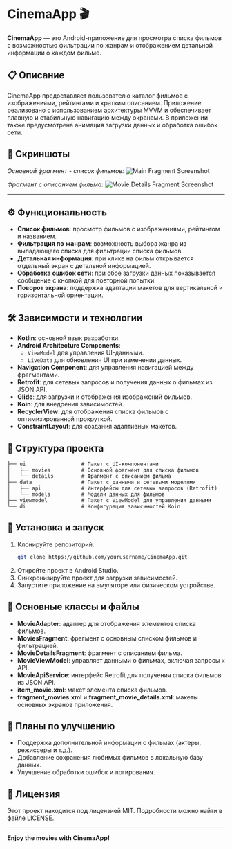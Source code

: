 # CinemaApp 🎬

**CinemaApp** — это Android-приложение для просмотра списка фильмов с возможностью фильтрации по жанрам и отображением детальной информации о каждом фильме.

## 📋 Описание
CinemaApp предоставляет пользователю каталог фильмов с изображениями, рейтингами и кратким описанием. Приложение реализовано с использованием архитектуры MVVM и обеспечивает плавную и стабильную навигацию между экранами. В приложении также предусмотрена анимация загрузки данных и обработка ошибок сети.

## 📱 Скриншоты
*Основной фрагмент - список фильмов:*
![Main Fragment Screenshot](link_to_main_fragment_screenshot)

*Фрагмент с описанием фильма:*
![Movie Details Fragment Screenshot](link_to_movie_details_screenshot)

---

## ⚙️ Функциональность
- **Список фильмов**: просмотр фильмов с изображениями, рейтингом и названием.
- **Фильтрация по жанрам**: возможность выбора жанра из выпадающего списка для фильтрации списка фильмов.
- **Детальная информация**: при клике на фильм открывается отдельный экран с детальной информацией.
- **Обработка ошибок сети**: при сбое загрузки данных показывается сообщение с кнопкой для повторной попытки.
- **Поворот экрана**: поддержка адаптации макетов для вертикальной и горизонтальной ориентации.

## 🛠️ Зависимости и технологии
- **Kotlin**: основной язык разработки.
- **Android Architecture Components**:
  - `ViewModel` для управления UI-данными.
  - `LiveData` для обновления UI при изменении данных.
- **Navigation Component**: для управления навигацией между фрагментами.
- **Retrofit**: для сетевых запросов и получения данных о фильмах из JSON API.
- **Glide**: для загрузки и отображения изображений фильмов.
- **Koin**: для внедрения зависимостей.
- **RecyclerView**: для отображения списка фильмов с оптимизированной прокруткой.
- **ConstraintLayout**: для создания адаптивных макетов.

## 📂 Структура проекта
    ├── ui                  # Пакет с UI-компонентами
    │   ├── movies          # Основной фрагмент для списка фильмов
    │   └── details         # Фрагмент с описанием фильма
    ├── data                # Пакет с данными и сетевыми моделями
    │   ├── api             # Интерфейсы для сетевых запросов (Retrofit)
    │   └── models          # Модели данных для фильмов
    ├── viewmodel           # Пакет с ViewModel для управления данными
    └── di                  # Конфигурация зависимостей Koin

## 🚀 Установка и запуск
1. Клонируйте репозиторий:
    ```bash
    git clone https://github.com/yourusername/CinemaApp.git
    ```
2. Откройте проект в Android Studio.
3. Синхронизируйте проект для загрузки зависимостей.
4. Запустите приложение на эмуляторе или физическом устройстве.

## 🔑 Основные классы и файлы
- **MovieAdapter**: адаптер для отображения элементов списка фильмов.
- **MoviesFragment**: фрагмент с основным списком фильмов и фильтрацией.
- **MovieDetailsFragment**: фрагмент с описанием фильма.
- **MovieViewModel**: управляет данными о фильмах, включая запросы к API.
- **MovieApiService**: интерфейс Retrofit для получения списка фильмов из JSON API.
- **item_movie.xml**: макет элемента списка фильмов.
- **fragment_movies.xml** и **fragment_movie_details.xml**: макеты основных экранов приложения.

## 🌟 Планы по улучшению
- Поддержка дополнительной информации о фильмах (актеры, режиссеры и т.д.).
- Добавление сохранения любимых фильмов в локальную базу данных.
- Улучшение обработки ошибок и логирования.

## 📜 Лицензия
Этот проект находится под лицензией MIT. Подробности можно найти в файле LICENSE.

---

**Enjoy the movies with CinemaApp!**
